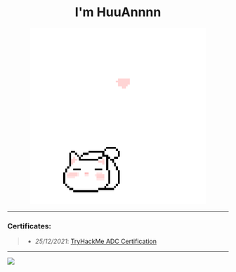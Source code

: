 <h1 align='center'>I'm HuuAnnnn</h1>
<p align="center">
 <img src="cat_intro.gif" />
</p>

___
### Certificates:
>- *25/12/2021*: [TryHackMe ADC Certification](https://tryhackme-certificates.s3-eu-west-1.amazonaws.com/THM-HKVVJOIWJA.png)

___
[![](https://visitcount.itsvg.in/api?id=HuuAnnnn&label=Profile%20Views&color=12&icon=0&pretty=true)](https://visitcount.itsvg.in)
